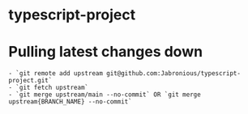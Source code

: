 # typescript-project

# Pulling latest changes down  
	- `git remote add upstream git@github.com:Jabronious/typescript-project.git`  
	- `git fetch upstream`  
	- `git merge upstream/main --no-commit` OR `git merge upstream{BRANCH_NAME} --no-commit`  